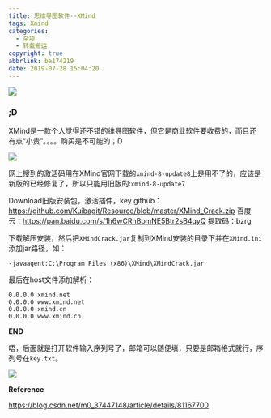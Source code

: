 ```yaml
---
title: 思维导图软件--XMind
tags: Xmind
categories:
  - 杂项
  - 转载搬运
copyright: true
abbrlink: ba174219
date: 2019-07-28 15:04:20
---
```


![](https://ae01.alicdn.com/kf/Hadf02e78dcc242b39a8c22001291d860G.png)
<!--more-->
### ;D ###

XMind是一款个人觉得还不错的维导图软件，但它是商业软件要收费的，而且还有点“小贵”。。。。购买是不可能的；D

![](https://ae01.alicdn.com/kf/H0f5ca842d94344ad88734f13b27d19763.png)

网上搜到的激活码用在XMind官网下载的`xmind-8-update8`上是用不了的，应该是新版的已经修复了，所以只能用旧版的:`xmind-8-update7`

Download旧版安装包，激活插件，key
github：https://github.com/Kuibagit/Resource/blob/master/XMind_Crack.zip
百度云：https://pan.baidu.com/s/1h6wCRnBomNE5Btr2sB4qyQ 提取码：bzrg 

下载解压安装，然后把`XMindCrack.jar`复制到XMind安装的目录下并在`XMind.ini`添加jar路径，如：

```
-javaagent:C:\Program Files (x86)\XMind\XMindCrack.jar
```

最后在host文件添加解析：

```
0.0.0.0 xmind.net
0.0.0.0 www.xmind.net
0.0.0.0 xmind.cn
0.0.0.0 www.xmind.cn
```

**END**

唔，后面就是打开软件输入序列号了，邮箱可以随便填，只要是邮箱格式就行，序列号在`key.txt`。

![](https://ae01.alicdn.com/kf/H777b921afcf045b9a7d1341a909487beX.png)

**Reference**

https://blog.csdn.net/m0_37447148/article/details/81167700